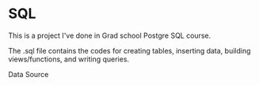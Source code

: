 # SQL
<p>This is a project I've done in Grad school Postgre SQL course. </p>
<p>The .sql file contains the codes for creating tables, inserting data, building views/functions, and writing queries.</p>

<a hred="">Data Source</a>
